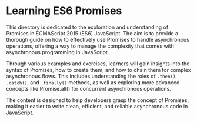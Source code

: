 # Learning ES6 Promises

This directory is dedicated to the exploration and understanding of Promises in ECMAScript 2015 (ES6) JavaScript. The aim is to provide a thorough guide on how to effectively use Promises to handle asynchronous operations, offering a way to manage the complexity that comes with asynchronous programming in JavaScript.

Through various examples and exercises, learners will gain insights into the syntax of Promises, how to create them, and how to chain them for complex asynchronous flows. This includes understanding the roles of `.then()`, `.catch()`, and `.finally()` methods, as well as exploring more advanced concepts like Promise.all() for concurrent asynchronous operations.

The content is designed to help developers grasp the concept of Promises, making it easier to write clean, efficient, and reliable asynchronous code in JavaScript.
